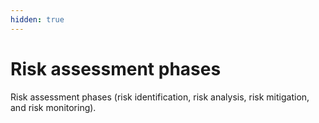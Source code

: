 ```yaml
---
hidden: true
---
```


# Risk assessment phases

Risk assessment phases (risk identification, risk analysis, risk mitigation, and risk monitoring).
